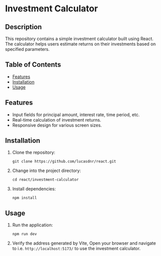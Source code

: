 # Investment Calculator

## Description

This repository contains a simple investment calculator built using React. The calculator helps users estimate returns on their investments based on specified parameters.

## Table of Contents

- [Features](#features)
- [Installation](#installation)
- [Usage](#usage)


## Features

- Input fields for principal amount, interest rate, time period, etc.
- Real-time calculation of investment returns.
- Responsive design for various screen sizes.


## Installation

1. Clone the repository:

   ```
   git clone https://github.com/lucasdnr/react.git
   ```

2. Change into the project directory:

   ```
   cd react/investment-calculator
   ```

3. Install dependencies:

   ```
   npm install
   ```

## Usage

1. Run the application:

   ```
   npm run dev
   ```

2. Verify the address generated by Vite, Open your browser and navigate to  i.e. `http://localhost:5173/` to use the investment calculator.


